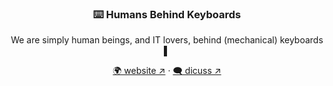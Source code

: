 <h3 align="center">
  ⌨️ Humans Behind Keyboards
</h3>

<p align="center">
  We are simply human beings, and IT lovers, behind (mechanical) keyboards ▌
</p>

<p align="center">
  <a href="https://humansbehindkeyboards.github.io" target="_blank">🌍 website ↗</a> · 
  <a href="https://community.h-bk.xyz" target="_blank">🗨️ dicuss ↗</a>
</p>
